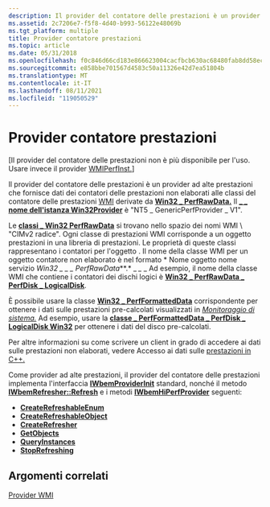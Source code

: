 ```yaml
---
description: Il provider del contatore delle prestazioni è un provider ad alte prestazioni che fornisce dati dei contatori delle prestazioni non elaborati alle classi di contatori delle prestazioni WMI derivate da Win32 \_ PerfRawData. Il \_ \_ nome dell'istanza Win32Provider &\# 0034; NT5 \_ GenericPerfProvider \_ V1&\# 0034;.
ms.assetid: 2c7206e7-f5f8-4d40-b993-56122e48069b
ms.tgt_platform: multiple
title: Provider contatore prestazioni
ms.topic: article
ms.date: 05/31/2018
ms.openlocfilehash: f0c846d66cd183e866623004cacfbcb630ac68480fab8dd58eca2b5a4dc6d2f3
ms.sourcegitcommit: e858bbe701567d4583c50a11326e42d7ea51804b
ms.translationtype: MT
ms.contentlocale: it-IT
ms.lasthandoff: 08/11/2021
ms.locfileid: "119050529"
---
```

# <a name="performance-counter-provider"></a>Provider contatore prestazioni

\[Il provider del contatore delle prestazioni non è più disponibile per l'uso. Usare invece il provider [WMIPerfInst.](wmiperfinst-provider.md)\]

Il provider del contatore delle prestazioni è un provider ad alte prestazioni che fornisce dati dei contatori delle prestazioni non elaborati alle classi del contatore delle prestazioni [WMI](/windows/desktop/CIMWin32Prov/performance-counter-classes) derivate da [**Win32 \_ PerfRawData.**](/windows/desktop/CIMWin32Prov/win32-perfrawdata) Il [**\_ \_ nome dell'istanza Win32Provider**](--win32provider.md) è "NT5 \_ GenericPerfProvider \_ V1".

Le [**classi \_ Win32 PerfRawData**](/windows/desktop/CIMWin32Prov/win32-perfrawdata) si trovano nello spazio dei nomi WMI \\ "CIMv2 radice". Ogni classe di prestazioni WMI corrisponde a un oggetto prestazioni in una libreria di prestazioni. Le proprietà di queste classi rappresentano i contatori per l'oggetto . Il nome della classe WMI per un oggetto contatore non elaborato è nel formato * Nome oggetto nome servizio *Win32 \_ \_ \_ PerfRawData***.* \_ *\_* \_ Ad esempio, il nome della classe WMI che contiene i contatori dei dischi logici è [**Win32 \_ PerfRawData \_ PerfDisk \_ LogicalDisk**](./retrieving-raw-and-formatted-performance-data.md).

È possibile usare la classe [**Win32 \_ PerfFormattedData**](/windows/desktop/CIMWin32Prov/win32-perfformatteddata) corrispondente per ottenere i dati sulle prestazioni pre-calcolati visualizzati in [*Monitoraggio di sistema.*](gloss-s.md) Ad esempio, usare la [**classe \_ PerfFormattedData \_ PerfDisk \_ LogicalDisk Win32**](./retrieving-raw-and-formatted-performance-data.md) per ottenere i dati del disco pre-calcolati.

Per altre informazioni su come scrivere un client in grado di accedere ai dati sulle prestazioni non elaborati, vedere Accesso ai dati sulle [prestazioni in C++.](accessing-performance-data-in-c--.md)

Come provider ad alte prestazioni, il provider del contatore delle prestazioni implementa l'interfaccia [**IWbemProviderInit**](/windows/desktop/api/Wbemprov/nn-wbemprov-iwbemproviderinit) standard, nonché il metodo [**IWbemRefresher::Refresh**](/windows/desktop/api/Wbemcli/nf-wbemcli-iwbemrefresher-refresh) e i metodi [**IWbemHiPerfProvider**](/windows/desktop/api/Wbemprov/nn-wbemprov-iwbemhiperfprovider) seguenti:

-   [**CreateRefreshableEnum**](/windows/desktop/api/Wbemprov/nf-wbemprov-iwbemhiperfprovider-createrefreshableenum)
-   [**CreateRefreshableObject**](/windows/desktop/api/Wbemprov/nf-wbemprov-iwbemhiperfprovider-createrefreshableobject)
-   [**CreateRefresher**](/windows/desktop/api/Wbemprov/nf-wbemprov-iwbemhiperfprovider-createrefresher)
-   [**GetObjects**](/windows/desktop/api/Wbemprov/nf-wbemprov-iwbemhiperfprovider-getobjects)
-   [**QueryInstances**](/windows/desktop/api/Wbemprov/nf-wbemprov-iwbemhiperfprovider-queryinstances)
-   [**StopRefreshing**](/windows/desktop/api/Wbemprov/nf-wbemprov-iwbemhiperfprovider-stoprefreshing)

## <a name="related-topics"></a>Argomenti correlati

<dl> <dt>

[Provider WMI](wmi-providers.md)
</dt> </dl>

 

 
